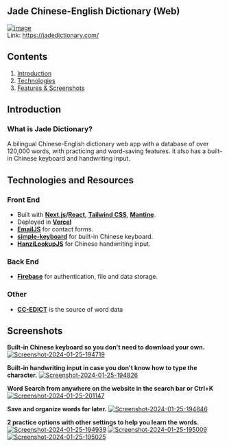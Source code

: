 
##  Jade Chinese-English Dictionary (Web)

 [![image](https://i.ibb.co/XDT9C6t/jadelogo.png)](https://jadedictionary.com/)  
 Link: https://jadedictionary.com/

## Contents

 1. [Introduction](#intro)
 2. [Technologies](#technologies)
 3. [Features & Screenshots](#screenshots)

## Introduction

### What is Jade Dictionary?
A bilingual Chinese-English dictionary web app with a database of over 120,000 words, with practicing and word-saving features. It also has a built-in Chinese keyboard and handwriting input.

## Technologies and Resources
### Front End 

 - Built with **[Next.js](https://nextjs.org/)/[React](https://react.dev/)**, [**Tailwind CSS**](https://tailwindcss.com/), [**Mantine**](https://mantine.dev/).
 - Deployed in [**Vercel**](https://vercel.com/)
 - [**EmailJS**](https://www.emailjs.com/) for contact forms.
 -  [**simple-keyboard**](https://www.npmjs.com/package/simple-keyboard) for built-in Chinese keyboard.
 - [**HanziLookupJS**](https://github.com/gugray/HanziLookupJS) for Chinese handwriting input.

### Back End
- [**Firebase**](https://firebase.google.com/) for authentication, file and data storage.
  
### Other
- [**CC-EDICT**](https://www.mdbg.net/chinese/dictionary?page=cc-cedict) is the source of word data

## Screenshots

**Built-in Chinese keyboard so you don't need to download your own.**
<a href="https://ibb.co/LhKn6z0"><img src="https://i.ibb.co/KznF7j5/Screenshot-2024-01-25-194719.png" alt="Screenshot-2024-01-25-194719" border="0" /></a>

**Built-in handwriting input in case you don't know how to type the character.**
<a href="https://ibb.co/WxNFFmJ"><img src="https://i.ibb.co/f1Vttjw/Screenshot-2024-01-25-194826.png" alt="Screenshot-2024-01-25-194826" border="0" /></a>

**Word Search from anywhere on the website in the search bar or Ctrl+K**
<a href="https://ibb.co/MkjsrBx"><img src="https://i.ibb.co/ZzwV52p/Screenshot-2024-01-25-201147.png" alt="Screenshot-2024-01-25-201147" border="0" /></a>

**Save and organize words for later.**
<a href="https://ibb.co/0jzb4px"><img src="https://i.ibb.co/27p4V0T/Screenshot-2024-01-25-194846.png" alt="Screenshot-2024-01-25-194846" border="0" /></a>

**2 practice options with other settings to help you learn the words.**
<a href="https://ibb.co/ggT1LH9"><img src="https://i.ibb.co/8853LTs/Screenshot-2024-01-25-194939.png" alt="Screenshot-2024-01-25-194939" border="0" /></a>
<a href="https://ibb.co/fNn7vNs"><img src="https://i.ibb.co/DM8npMZ/Screenshot-2024-01-25-195009.png" alt="Screenshot-2024-01-25-195009" border="0" /></a>
<a href="https://ibb.co/Wg8m8jD"><img src="https://i.ibb.co/2gVGVH8/Screenshot-2024-01-25-195025.png" alt="Screenshot-2024-01-25-195025" border="0" /></a>
